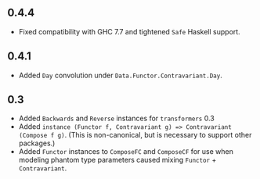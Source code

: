0.4.4
-----
* Fixed compatibility with GHC 7.7 and tightened `Safe` Haskell support.

0.4.1
-----
* Added `Day` convolution under `Data.Functor.Contravariant.Day`.

0.3
---
* Added `Backwards` and `Reverse` instances for `transformers` 0.3
* Added `instance (Functor f, Contravariant g) => Contravariant (Compose f g)`. (This is non-canonical, but is necessary to support other packages.)
* Added `Functor` instances to `ComposeFC` and `ComposeCF` for use when modeling phantom type parameters caused mixing `Functor` + `Contravariant`.
